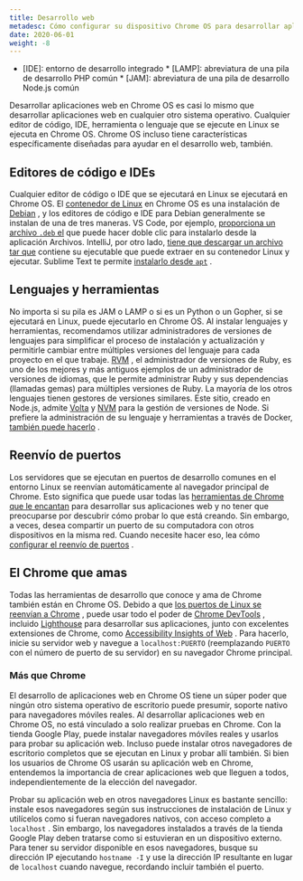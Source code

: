 ```yaml
---
title: Desarrollo web
metadesc: Cómo configurar su dispositivo Chrome OS para desarrollar aplicaciones web y cómo configurar el reenvío de puertos para acceder a ellos en otros dispositivos
date: 2020-06-01
weight: -8
---
```


<!-- prettier-ignore -->
* [IDE]: entorno de desarrollo integrado * [LAMP]: abreviatura de una pila de desarrollo PHP común * [JAM]: abreviatura de una pila de desarrollo Node.js común

Desarrollar aplicaciones web en Chrome OS es casi lo mismo que desarrollar aplicaciones web en cualquier otro sistema operativo. Cualquier editor de código, IDE, herramienta o lenguaje que se ejecute en Linux se ejecuta en Chrome OS. Chrome OS incluso tiene características específicamente diseñadas para ayudar en el desarrollo web, también.

## Editores de código e IDEs

Cualquier editor de código o IDE que se ejecutará en Linux se ejecutará en Chrome OS. El [contenedor de Linux](/{{locale.code}}/linux) en Chrome OS es una instalación de [Debian](https://www.debian.org/) , y los editores de código e IDE para Debian generalmente se instalan de una de tres maneras. VS Code, por ejemplo, [proporciona un archivo `.deb` el](https://code.visualstudio.com/#alt-downloads) que puede hacer doble clic para instalarlo desde la aplicación Archivos. IntelliJ, por otro lado, [tiene que descargar un archivo tar que](https://www.jetbrains.com/idea/download/#section=linux) contiene su ejecutable que puede extraer en su contenedor Linux y ejecutar. Sublime Text te permite [instalarlo desde `apt`](https://www.sublimetext.com/docs/3/linux_repositories.html#apt) .

## Lenguajes y herramientas

No importa si su pila es JAM o LAMP o si es un Python o un Gopher, si se ejecutará en Linux, puede ejecutarlo en Chrome OS. Al instalar lenguajes y herramientas, recomendamos utilizar administradores de versiones de lenguajes para simplificar el proceso de instalación y actualización y permitirle cambiar entre múltiples versiones del lenguaje para cada proyecto en el que trabaje. [RVM](https://rvm.io/) , el administrador de versiones de Ruby, es uno de los mejores y más antiguos ejemplos de un administrador de versiones de idiomas, que le permite administrar Ruby y sus dependencias (llamadas gemas) para múltiples versiones de Ruby. La mayoría de los otros lenguajes tienen gestores de versiones similares. Este sitio, creado en Node.js, admite [Volta](https://volta.sh/) y [NVM](http://nvm.sh/) para la gestión de versiones de Node. Si prefiere la administración de su lenguaje y herramientas a través de Docker, [también puede hacerlo](/{{locale.code}}/linux/docker) .

## Reenvío de puertos

Los servidores que se ejecutan en puertos de desarrollo comunes en el entorno Linux se reenvían automáticamente al navegador principal de Chrome. Esto significa que puede usar todas las [herramientas de Chrome que le encantan](#the-chrome-you-love) para desarrollar sus aplicaciones web y no tener que preocuparse por descubrir cómo probar lo que está creando. Sin embargo, a veces, desea compartir un puerto de su computadora con otros dispositivos en la misma red. Cuando necesite hacer eso, lea cómo [configurar el reenvío de puertos](/{{locale.code}}/web-environment/port-forwarding) .

## El Chrome que amas

Todas las herramientas de desarrollo que conoce y ama de Chrome también están en Chrome OS. Debido a que [los puertos de Linux se reenvían a Chrome](#port-forwarding) , puede usar todo el poder de [Chrome DevTools](https://developers.google.com/web/tools/chrome-devtools) , incluido [Lighthouse](https://developers.google.com/web/tools/lighthouse/) para desarrollar sus aplicaciones, junto con excelentes extensiones de Chrome, como [Accessibility Insights of Web](https://accessibilityinsights.io/docs/en/web/overview) . Para hacerlo, inicie su servidor web y navegue a `localhost:PUERTO` (reemplazando `PUERTO` con el número de puerto de su servidor) en su navegador Chrome principal.

### Más que Chrome

El desarrollo de aplicaciones web en Chrome OS tiene un súper poder que ningún otro sistema operativo de escritorio puede presumir, soporte nativo para navegadores móviles reales. Al desarrollar aplicaciones web en Chrome OS, no está vinculado a solo realizar pruebas en Chrome. Con la tienda Google Play, puede instalar navegadores móviles reales y usarlos para probar su aplicación web. Incluso puede instalar otros navegadores de escritorio completos que se ejecutan en Linux y probar allí también. Si bien los usuarios de Chrome OS usarán su aplicación web en Chrome, entendemos la importancia de crear aplicaciones web que lleguen a todos, independientemente de la elección del navegador.

Probar su aplicación web en otros navegadores Linux es bastante sencillo: instale esos navegadores según sus instrucciones de instalación de Linux y utilícelos como si fueran navegadores nativos, con acceso completo a `localhost` . Sin embargo, los navegadores instalados a través de la tienda Google Play deben tratarse como si estuvieran en un dispositivo externo. Para tener su servidor disponible en esos navegadores, busque su dirección IP ejecutando `hostname -I` y use la dirección IP resultante en lugar de `localhost` cuando navegue, recordando incluir también el puerto.
